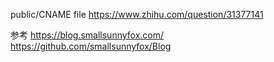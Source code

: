 public/CNAME file
https://www.zhihu.com/question/31377141

参考
https://blog.smallsunnyfox.com/
https://github.com/smallsunnyfox/Blog